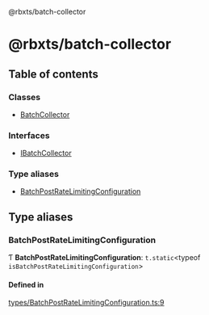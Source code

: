 @rbxts/batch-collector

# @rbxts/batch-collector

## Table of contents

### Classes

- [BatchCollector](classes/BatchCollector.md)

### Interfaces

- [IBatchCollector](interfaces/IBatchCollector.md)

### Type aliases

- [BatchPostRateLimitingConfiguration](README.md#batchpostratelimitingconfiguration)

## Type aliases

### BatchPostRateLimitingConfiguration

Ƭ **BatchPostRateLimitingConfiguration**: `t.static`<typeof `isBatchPostRateLimitingConfiguration`\>

#### Defined in

[types/BatchPostRateLimitingConfiguration.ts:9](https://github.com/Bytebit-Org/roblox-BatchCollector/blob/f54d625/src/types/BatchPostRateLimitingConfiguration.ts#L9)
